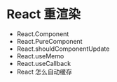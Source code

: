 # React 重渲染

- React.Component
- React.PureComponent
- React.shouldComponentUpdate
- React.useMemo
- React.useCallback
- React 怎么自动缓存
